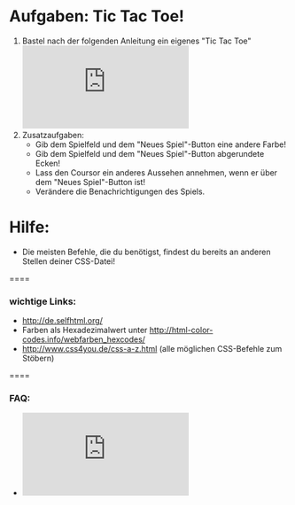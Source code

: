 Aufgaben: Tic Tac Toe!
====

1. Bastel nach der folgenden Anleitung ein eigenes "Tic Tac Toe" ![klick mich](https://github.com/cartz/schule/blob/master/HTML-Tic_Tac_Toe/how.md)
2. Zusatzaufgaben:
	* Gib dem Spielfeld und dem "Neues Spiel"-Button eine andere Farbe!
	* Gib dem Spielfeld und dem "Neues Spiel"-Button abgerundete Ecken!
	* Lass den Coursor ein anderes Aussehen annehmen, wenn er über dem "Neues Spiel"-Button ist!
	* Verändere die Benachrichtigungen des Spiels.



Hilfe:
====

* Die meisten Befehle, die du benötigst, findest du bereits an anderen Stellen deiner CSS-Datei!


====

### wichtige Links:
* http://de.selfhtml.org/
* Farben als Hexadezimalwert unter http://html-color-codes.info/webfarben_hexcodes/
* http://www.css4you.de/css-a-z.html (alle möglichen CSS-Befehle zum Stöbern)


====

### FAQ:
* ![Link zum FAQ](https://github.com/cartz/schule/blob/master/faq.md)
